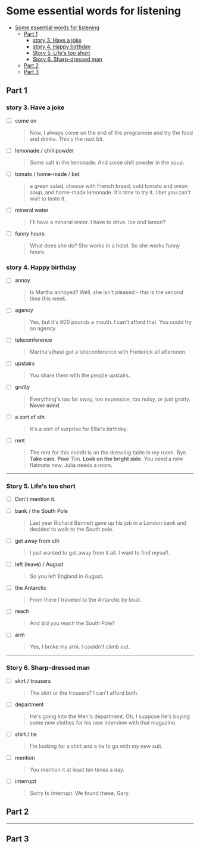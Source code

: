 # Some essential words for listening

- [Some essential words for listening](#some-essential-words-for-listening)
  - [Part 1](#part-1)
    - [story 3. Have a joke](#story-3-have-a-joke)
    - [story 4. Happy birthday](#story-4-happy-birthday)
    - [Story 5. Life's too short](#story-5-lifes-too-short)
    - [Story 6. Sharp-dressed man](#story-6-sharp-dressed-man)
  - [Part 2](#part-2)
  - [Part 3](#part-3)

## Part 1

### story 3. Have a joke

- [ ] come on
    > Now, I always come on the end of the programme and try the food and drinks. This's the next bit.

- [ ] lemonade / chili powder
    > Some salt in the lemonade.
    > And some chili powder in the soup.

- [ ] tomato / home-made / bet
    > a green salad, cheese with French bread, cold tomato and onion soup, and home-made lemonade. It's time to try it.
    > I bet you can't wait to taste it.

- [ ] mineral water
    > I'll have a mineral water. I have to drive.
    > Ice and lemon?

- [ ] funny hours
    > What does she do?
    > She works in a hotel. So she works funny hours.

### story 4. Happy birthday

- [ ] annoy
    > Is Martha annoyed?
    > Well, she isn't pleased - this is the second time this week.

- [ ] agency
    > Yes, but it's 600 pounds a mouth. I can't afford that.
    > You could try an agency.

- [ ] teleconference
    > Martha's(has) got a teleconference with Frederick all afternoon.

- [ ] upstairs
    > You share them with the people upstairs.

- [ ] grotty
    > Everything's too far away, too expensive, too noisy, or just grotty.
    > **Never mind**.

- [ ] a sort of sth
    > It's a sort of surprise for Ellie's birthday.

- [ ] rent
    > The rent for this month is on the dressing table in my room.
    > Bye. **Take care**.
    > **Poor** Tim.
    > **Look on the bright side**. You need a new flatmate new. Julia needs a room.

---

### Story 5. Life's too short

- [ ] Don't mention it.

- [ ] bank / the South Pole
    > Last year Richard Bennett gave up his job in a London bank and decided to walk to the South pole.

- [ ] get away from sth
    > I just wanted to get away from it all. I want to find myself.

- [ ] left (leave) / August
    > So you left England in August.

- [ ] the Antarctic
    > From there I traveled to the Antarctic by boat.

- [ ] reach
    > And did you reach the South Pole?

- [ ] arm
    > Yes, I broke my arm. I couldn't climb out.

---

### Story 6. Sharp-dressed man

- [ ] skirt / trousers
    >  The skirt or the trousers? I can't afford both.

- [ ] department
    > He's going into the Men's department.
    > Oh, I suppose he's buying some new clothes for his new interview with that magazine.

- [ ] shirt / tie
    > I'm looking for a shirt and a tie to go with my new suit.

- [ ] mention
    > You mention it at least ten times a day.

- [ ] interrupt
    > Sorry to interrupt. We found these, Gary.

## Part 2

---

## Part 3
